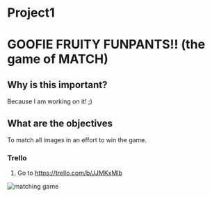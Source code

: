 # Project1

# GOOFIE FRUITY FUNPANTS!! (the game of MATCH)

## Why is this important?
Because I am working on it!
;)

## What are the objectives
To match all images in an effort to win the game.

### Trello
1. Go to https://trello.com/b/JJMKxMlb


![matching game](https://user-images.githubusercontent.com/15221031/33964970-87f28cea-e017-11e7-9ad6-1c5336e5f59a.png)

